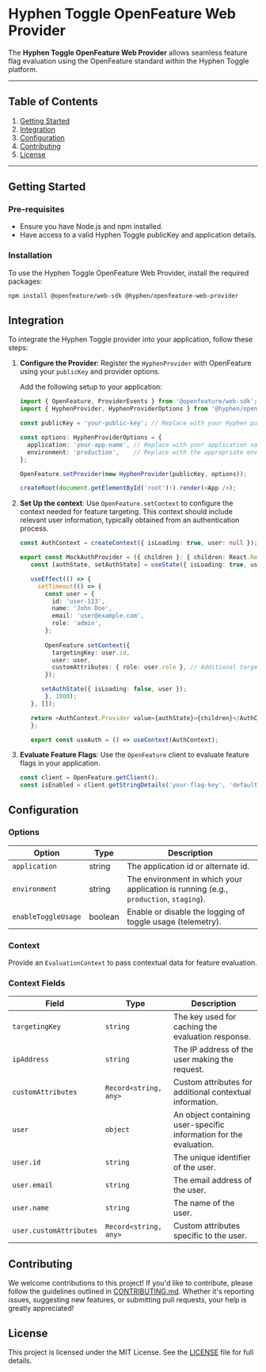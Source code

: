 # Hyphen Toggle OpenFeature Web Provider

The **Hyphen Toggle OpenFeature Web Provider** allows seamless feature flag evaluation using the OpenFeature standard within the Hyphen Toggle platform.

---

## Table of Contents

1. [Getting Started](#getting-started)
2. [Integration](#integration)
3. [Configuration](#configuration)
4. [Contributing](#contributing)
5. [License](#license)

---

## Getting Started

### Pre-requisites
 - Ensure you have Node.js and npm installed.
 - Have access to a valid Hyphen Toggle publicKey and application details.

### Installation
To use the Hyphen Toggle OpenFeature Web Provider, install the required packages:

```bash
npm install @openfeature/web-sdk @hyphen/openfeature-web-provider
```

## Integration
To integrate the Hyphen Toggle provider into your application, follow these steps:

1. **Configure the Provider**: Register the `HyphenProvider` with OpenFeature using your `publicKey` and provider options.

    Add the following setup to your application:
   ```typescript jsx
   import { OpenFeature, ProviderEvents } from '@openfeature/web-sdk';
   import { HyphenProvider, HyphenProviderOptions } from '@hyphen/openfeature-web-provider';
   
   const publicKey = 'your-public-key'; // Replace with your Hyphen publicKey
   
   const options: HyphenProviderOptions = {
     application: 'your-app-name', // Replace with your application name
     environment: 'production',    // Replace with the appropriate environment
   };
   
   OpenFeature.setProvider(new HyphenProvider(publicKey, options));
   
   createRoot(document.getElementById('root')!).render(<App />);
   ```

2. **Set Up the context**: Use ``OpenFeature.setContext`` to configure the context needed for feature targeting. This context should include relevant user information, typically obtained from an authentication process.
   ```typescript jsx
   const AuthContext = createContext({ isLoading: true, user: null });

   export const MockAuthProvider = ({ children }: { children: React.ReactNode }) => {
      const [authState, setAuthState] = useState({ isLoading: true, user: null });
   
      useEffect(() => {
        setTimeout(() => {
          const user = {
            id: 'user-123',
            name: 'John Doe',
            email: 'user@example.com',
            role: 'admin',
          };
          
          OpenFeature.setContext({
            targetingKey: user.id,
            user: user,
            customAttributes: { role: user.role }, // Additional targeting attributes
          });
   
         setAuthState({ isLoading: false, user });
          }, 1000);
      }, []);
   
      return <AuthContext.Provider value={authState}>{children}</AuthContext.Provider>;
      };
   
      export const useAuth = () => useContext(AuthContext);
   ```
   
   
3. **Evaluate Feature Flags**: Use the `OpenFeature` client to evaluate feature flags in your application.

    ```typescript jsx
    const client = OpenFeature.getClient();
    const isEnabled = client.getStringDetails('your-flag-key', 'default value');
    ```
   
## Configuration

### Options

| Option          | Type   | Description                                                                        |
|------------------|--------|------------------------------------------------------------------------------------|
| `application`    | string | The application id or alternate id.                                                |
| `environment`    | string | The environment in which your application is running (e.g., `production`, `staging`). |
| `enableToggleUsage` | boolean | Enable or disable the logging of toggle usage (telemetry).                         |

### Context

Provide an `EvaluationContext` to pass contextual data for feature evaluation.

### Context Fields

| Field               | Type                 | Description                                                                 |
|---------------------|----------------------|-----------------------------------------------------------------------------|
| `targetingKey`      | `string`            | The key used for caching the evaluation response.                          |
| `ipAddress`         | `string`            | The IP address of the user making the request.                             |
| `customAttributes`  | `Record<string, any>` | Custom attributes for additional contextual information.                   |
| `user`              | `object`            | An object containing user-specific information for the evaluation.         |
| `user.id`           | `string`            | The unique identifier of the user.                                         |
| `user.email`        | `string`            | The email address of the user.                                             |
| `user.name`         | `string`            | The name of the user.                                                      |
| `user.customAttributes` | `Record<string, any>` | Custom attributes specific to the user.                                    |

## Contributing

We welcome contributions to this project! If you'd like to contribute, please follow the guidelines outlined in [CONTRIBUTING.md](CONTRIBUTING.md). Whether it's reporting issues, suggesting new features, or submitting pull requests, your help is greatly appreciated!

## License

This project is licensed under the MIT License. See the [LICENSE](LICENSE) file for full details.
